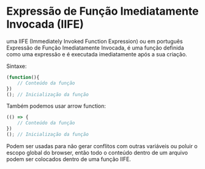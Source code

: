 # Expressão de Função Imediatamente Invocada (IIFE)

uma IIFE (Immediately Invoked Function Expression) ou em português Expressão de Função Imediatamente Invocada, é uma função definida como uma expressão e é executada imediatamente após a sua criação.

Sintaxe:

```js
(function(){
    // Conteúdo da função
})
(); // Inicialização da função
```

Também podemos usar arrow function:

```js
(() => {
    // Conteúdo da função
})
(); // Inicialização da função
```

Podem ser usadas para não gerar conflitos com outras variáveis ou poluir o escopo global do browser, então todo o conteúdo dentro de um arquivo podem ser colocados dentro de uma função IIFE.
